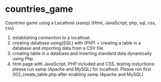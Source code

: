 # countries_game
Countries game using a Localhost (xamp) (Html, JavaScript, php, sql, css, csv)
1. establishing connection to a localhost.
2. creating database using(SQL) with (PhP) + creating a table in a database and importing data from a CSV file.
3. creating table in a database and inserting standard data dynamically using Php.
4. html page with JavaScript, PHP included and CSS.
testing instuctions:
please run xamp (Apache and MySQL) for localhost.
Please run first 002_create_table.php after enabling xamp (Apache and MySQL)
